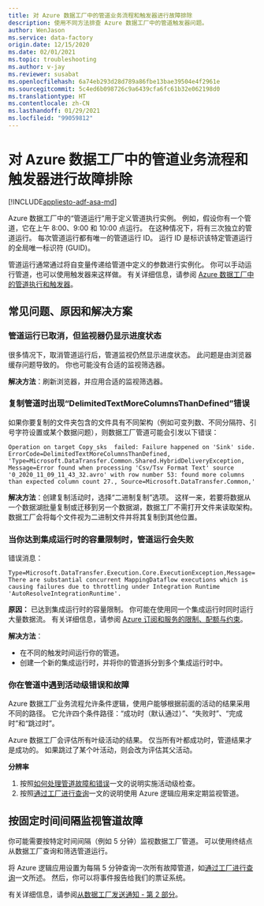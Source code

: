 ```yaml
---
title: 对 Azure 数据工厂中的管道业务流程和触发器进行故障排除
description: 使用不同方法排查 Azure 数据工厂中的管道触发器问题。
author: WenJason
ms.service: data-factory
origin.date: 12/15/2020
ms.date: 02/01/2021
ms.topic: troubleshooting
ms.author: v-jay
ms.reviewer: susabat
ms.openlocfilehash: 6a74eb293d28d789a86fbe13bae39504e4f2961e
ms.sourcegitcommit: 5c4ed6b098726c9a6439cfa6fc61b32e062198d0
ms.translationtype: HT
ms.contentlocale: zh-CN
ms.lasthandoff: 01/29/2021
ms.locfileid: "99059812"
---
```

# <a name="troubleshoot-pipeline-orchestration-and-triggers-in-azure-data-factory"></a>对 Azure 数据工厂中的管道业务流程和触发器进行故障排除

[!INCLUDE[appliesto-adf-asa-md](includes/appliesto-adf-asa-md.md)]

Azure 数据工厂中的“管道运行”用于定义管道执行实例。 例如，假设你有一个管道，它在上午 8:00、9:00 和 10:00 点运行。 在这种情况下，将有三次独立的管道运行。 每次管道运行都有唯一的管道运行 ID。 运行 ID 是标识该特定管道运行的全局唯一标识符 (GUID)。

管道运行通常通过将自变量传递给管道中定义的参数进行实例化。 你可以手动运行管道，也可以使用触发器来这样做。 有关详细信息，请参阅 [Azure 数据工厂中的管道执行和触发器](concepts-pipeline-execution-triggers.md)。

## <a name="common-issues-causes-and-solutions"></a>常见问题、原因和解决方案

### <a name="a-pipeline-run-is-canceled-but-the-monitor-still-shows-progress-status"></a>管道运行已取消，但监视器仍显示进度状态

很多情况下，取消管道运行后，管道监视仍然显示进度状态。 此问题是由浏览器缓存问题导致的。 你也可能没有合适的监视筛选器。

**解决方法**：刷新浏览器，并应用合适的监视筛选器。
 
### <a name="you-see-a-delimitedtextmorecolumnsthandefined-error-when-copying-a-pipeline"></a>复制管道时出现“DelimitedTextMoreColumnsThanDefined”错误
 
如果你要复制的文件夹包含的文件具有不同架构（例如可变列数、不同分隔符、引号字符设置或某个数据问题），则数据工厂管道可能会引发以下错误：

`
Operation on target Copy_sks  failed: Failure happened on 'Sink' side.
ErrorCode=DelimitedTextMoreColumnsThanDefined,
'Type=Microsoft.DataTransfer.Common.Shared.HybridDeliveryException,
Message=Error found when processing 'Csv/Tsv Format Text' source '0_2020_11_09_11_43_32.avro' with row number 53: found more columns than expected column count 27.,
Source=Microsoft.DataTransfer.Common,'
`

**解决方法**：创建复制活动时，选择“二进制复制”选项。 这样一来，若要将数据从一个数据湖批量复制或迁移到另一个数据湖，数据工厂不需打开文件来读取架构。 数据工厂会将每个文件视为二进制文件并将其复制到其他位置。

### <a name="a-pipeline-run-fails-when-you-reach-the-capacity-limit-of-the-integration-runtime"></a>当你达到集成运行时的容量限制时，管道运行会失败

错误消息：

`
Type=Microsoft.DataTransfer.Execution.Core.ExecutionException,Message=There are substantial concurrent MappingDataflow executions which is causing failures due to throttling under Integration Runtime 'AutoResolveIntegrationRuntime'.
`

**原因：** 已达到集成运行时的容量限制。 你可能在使用同一个集成运行时同时运行大量数据流。 有关详细信息，请参阅 [Azure 订阅和服务的限制、配额与约束](https://docs.microsoft.com/azure/azure-resource-manager/management/azure-subscription-service-limits#version-2)。

**解决方法**：
 
- 在不同的触发时间运行你的管道。
- 创建一个新的集成运行时，并将你的管道拆分到多个集成运行时中。

### <a name="you-have-activity-level-errors-and-failures-in-pipelines"></a>你在管道中遇到活动级错误和故障

Azure 数据工厂业务流程允许条件逻辑，使用户能够根据前面的活动的结果采用不同的路径。 它允许四个条件路径：“成功时（默认通过）”、“失败时”、“完成时”和“跳过时”。    

Azure 数据工厂会评估所有叶级活动的结果。 仅当所有叶都成功时，管道结果才是成功的。 如果跳过了某个叶活动，则会改为评估其父活动。 

**分辨率**

1. 按照[如何处理管道故障和错误](https://techcommunity.microsoft.com/t5/azure-data-factory/understanding-pipeline-failures-and-error-handling/ba-p/1630459)一文的说明实施活动级检查。
1. 按照[通过工厂进行查询](https://docs.microsoft.com/rest/api/datafactory/pipelineruns/querybyfactory)一文的说明使用 Azure 逻辑应用来定期监视管道。

## <a name="monitor-pipeline-failures-in-regular-intervals"></a>按固定时间间隔监视管道故障

你可能需要按特定时间间隔（例如 5 分钟）监视数据工厂管道。 可以使用终结点从数据工厂查询和筛选管道运行。 

将 Azure 逻辑应用设置为每隔 5 分钟查询一次所有故障管道，如[通过工厂进行查询](https://docs.microsoft.com/rest/api/datafactory/pipelineruns/querybyfactory)一文所述。 然后，你可以将事件报告给我们的票证系统。

有关详细信息，请参阅[从数据工厂发送通知 - 第 2 部分](https://www.mssqltips.com/sqlservertip/5962/send-notifications-from-an-azure-data-factory-pipeline--part-2/)。
